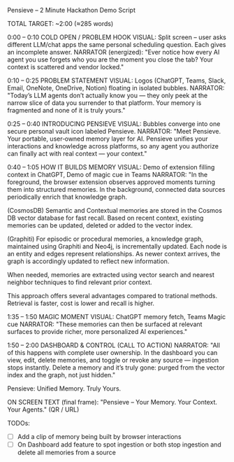 Pensieve – 2 Minute Hackathon Demo Script

TOTAL TARGET: ~2:00 (≈285 words)

0:00 – 0:10  COLD OPEN / PROBLEM HOOK
VISUAL: Split screen – user asks different LLM/chat apps the same personal scheduling question. Each gives an incomplete answer.
NARRATOR (energized): "Ever notice how every AI agent you use forgets who you are the moment you close the tab? Your context is scattered and vendor locked."

0:10 – 0:25  PROBLEM STATEMENT
VISUAL: Logos (ChatGPT, Teams, Slack, Email, OneNote, OneDrive, Notion) floating in isolated bubbles.
NARRATOR: "Today’s LLM agents don’t actually know you — they only peek at the narrow slice of data you surrender to that platform. Your memory is fragmented and none of it is truly yours."

0:25 – 0:40  INTRODUCING PENSIEVE
VISUAL: Bubbles converge into one secure personal vault icon labeled Pensieve.
NARRATOR: "Meet Pensieve. Your portable, user‑owned memory layer for AI. Pensieve unifies your interactions and knowledge across platforms, so any agent you authorize can finally act with real context — your context."

0:40 – 1:05  HOW IT BUILDS MEMORY
VISUAL: Demo of extension filling context in ChatGPT, Demo of magic cue in Teams
NARRATOR: "In the foreground, the browser extension observes approved moments turning them into structured memories. In the background, connected data sources periodically enrich that knowledge graph.

(CosmosDB)
Semantic and Contextual memories are stored in the Cosmos DB vector database for fast recall. Based on recent context, existing memories can be updated, deleted or added to the vector index.

(Graphiti)
For episodic or procedural memories, a knowledge graph, maintained using Graphiti and Neo4j, is incrementally updated. Each node is an entity and edges represent relationships. As newer context arrives, the graph is accordingly updated to reflect new information.

When needed, memories are extracted using vector search and nearest neighbor techniques to find relevant prior context.

This approach offers several advantages compared to trational methods. Retrieval is faster, cost is lower and recall is higher.

1:35 – 1:50  MAGIC MOMENT
VISUAL: ChatGPT memory fetch, Teams Magic cue
NARRATOR: "These memories can then be surfaced at relevant surfaces to provide richer, more personalized AI experiences."

1:50 – 2:00  DASHBOARD & CONTROL (CALL TO ACTION)
NARRATOR: "All of this happens with complete user ownership. In the dashboard you can view, edit, delete memories, and toggle or revoke any source — ingestion stops instantly. Delete a memory and it’s truly gone: purged from the vector index and the graph, not just hidden."

Pensieve: Unified Memory. Truly Yours.

ON SCREEN TEXT (final frame): "Pensieve – Your Memory. Your Context. Your Agents."  (QR / URL)

TODOs:
- [ ] Add a clip of memory being built by browser interactions
- [ ] On Dashboard add feature to spot ingestion or both stop ingestion and delete all memories from a source